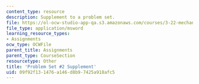 ```yaml
---
content_type: resource
description: Supplement to a problem set.
file: https://ol-ocw-studio-app-qa.s3.amazonaws.com/courses/3-22-mechanical-behavior-of-materials-spring-2008/09f92f131476a146d8b97425a918afc5_2_2.xls
file_type: application/msword
learning_resource_types:
- Assignments
ocw_type: OCWFile
parent_title: Assignments
parent_type: CourseSection
resourcetype: Other
title: 'Problem Set #2 Supplement'
uid: 09f92f13-1476-a146-d8b9-7425a918afc5
---
```

